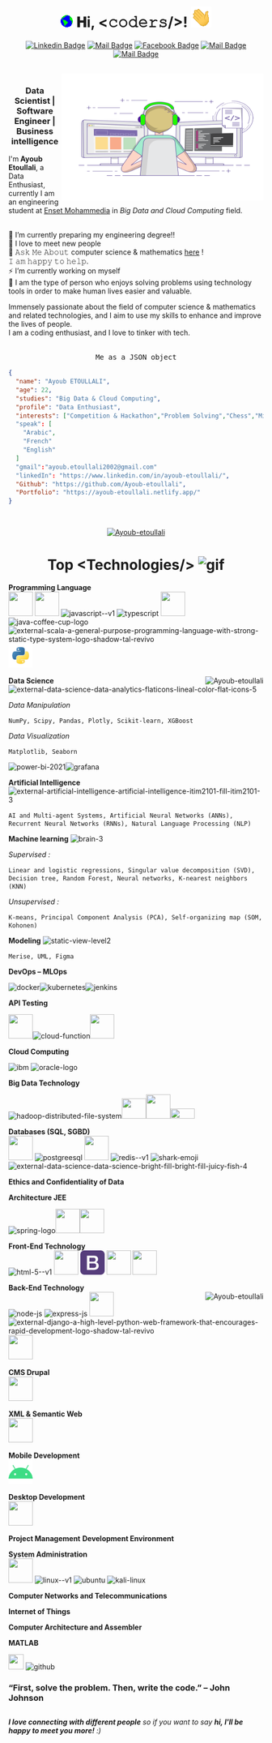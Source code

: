 <h1 align="center">
  <img src="GIF/Earth.gif" width="24px">
  𝐇i, &lt;𝚌𝚘𝚍𝚎𝚛𝚜/&gt;!
  <img src="GIF/Hi.gif" width="40px" />
</h1>

<div align='center'>
  
  [![Linkedin Badge](https://img.shields.io/badge/-ayoub.etoullali-0e76a8?style=flat&labelColor=0e76a8&logo=linkedin&logoColor=white)](https://www.linkedin.com/in/ayoub-etoullali/) [![Mail Badge](https://img.shields.io/badge/-ayoub.etoullali-C70000?style=flat&labelColor=C70000&logo=gmail&logoColor=white)](https://ayoub.etoullali2002@gmail.com)
  [![Facebook Badge](https://img.shields.io/badge/-ayoub.etoullali-001890?style=flat&labelColor=001890&logo=facebook&logoColor=white)](https://www.facebook.com/ayoub.etou) [![Mail Badge](https://img.shields.io/badge/-@ayoub.etoullali-e84393?style=flat&labelColor=e84393&logo=instagram&logoColor=white)](https://www.instagram.com/ayoub_etoullali) [![Mail Badge](https://img.shields.io/badge/-ayoub.etoullali-408CE2?style=flat&labelColor=408CE2&logo=twitter&logoColor=white)](https://twitter.com/AEtoullali)
</div> <br>

<img align="right" height="250" width="400" alt="GIF" src="GIF/code1.gif"/>

<h3 align="center"> Data Scientist | Software Engineer | Business intelligence  </h3>
  
I'm<strong> Ayoub Etoullali</strong>, a Data Enthusiast, currently I am an engineering student at <a href="https://www.enset-media.ac.ma/">Enset Mohammedia</a> in <em>Big Data and Cloud Computing</em> field. 

  <br>🔭 I’m currently preparing my engineering degree!! <br>
  👯 I love to meet new people <br>
  💬 𝙰𝚜𝚔 𝙼𝚎 𝙰𝚋𝚘𝚞𝚝 computer science & mathematics [here](https://www.linkedin.com/in/ayoub-etoullali/) ! <br>
      𝙸 𝚊𝚖 𝚑𝚊𝚙𝚙𝚢 𝚝𝚘 𝚑𝚎𝚕𝚙. <br>
  ⚡ I’m currently working on myself <br>
  👯 I am the type of person who enjoys solving problems using technology tools in order to make human lives easier and valuable.
  
  Immensely passionate about the field of computer science & mathematics and related technologies, and I aim to use my skills to enhance and improve the lives of people.<br/>
  I am a coding enthusiast, and I love to tinker with tech.
  <!-- I believe in the power of knowledge sharing and exchanging, this why I am contributing to this amazing community. -->

  <br>
    
  <div align='center'> <kbd>Me as a JSON object</kbd> </div>
  
```json
{
  "name": "Ayoub ETOULLALI",
  "age": 22,
  "studies": "Big Data & Cloud Computing",
  "profile": "Data Enthusiast",
  "interests": ["Competition & Hackathon","Problem Solving","Chess","Mind Game","Design"]
  "speak": [
    "Arabic",
    "French"
    "English"
  ]
  "gmail":"ayoub.etoullali2002@gmail.com"
  "linkedIn": "https://www.linkedin.com/in/ayoub-etoullali/",
  "Github": "https://github.com/Ayoub-etoullali",
  "Portfolio": "https://ayoub-etoullali.netlify.app/"
}
```

  <br/>
  
  <!--
  
  <img align="left" src="https://github-readme-stats.vercel.app/api/top-langs?username=Ayoub-etoullali&show_icons=true&locale=en&layout=compact&theme=vision-friendly-dark" alt="Ayoub-etoullali" /> | <img align="center" src="https://github-readme-stats.vercel.app/api?username=Ayoub-etoullali&show_icons=true&locale=en" alt="Ayoub-etoullali" /> |
  |---|---|

<img align="center" src="https://github-readme-stats.vercel.app/api?username=ayoub-etoullali" alt="Ayoub-etoullali" /> | <img align="center" src="https://github-readme-stats.vercel.app/api/top-langs/?username=ayoub-etoullali" alt="Ayoub-etoullali" /> | <img align="center" src="https://github-readme-streak-stats.herokuapp.com/?user=ayoub-etoullali" alt="ayoub-etoullali" /> |   
  |---|---|---|
  -->

  <p align="center"> 
    <a href="https://github.com/ryo-ma/github-profile-trophy">
      <img src="https://github-profile-trophy.vercel.app/?username=Ayoub-etoullali&theme=flat" alt="Ayoub-etoullali" />
    </a> 
  </p>
  
  <h1 align="center">
  Top &lt;Technologies/&gt;
  <img src="https://i.gifer.com/origin/a9/a9176696b8740c402d84b55374ea0107_w200.gif" alt="gif" height="30" width="30"/>
  </h1>

    
  **Programming Language**  
    <img height="48" width="48" src="https://cms-informatic.com/wp-content/uploads/2020/01/logo-langage-C-300x300.png">
    <img height="48" width="48" src="https://www.naveedashfaq.me/img/c++.png">
    <img width="48" height="48" src="https://img.icons8.com/color/48/javascript--v1.png" alt="javascript--v1"/>
    <img width="48" height="48" src="https://img.icons8.com/color/48/typescript.png" alt="typescript"/>
    <img height="48" width="48" src="https://upload.wikimedia.org/wikipedia/commons/thumb/2/27/PHP-logo.svg/800px-PHP-logo.svg.png">
    <img width="48" height="48" src="https://img.icons8.com/color/48/java-coffee-cup-logo.png" alt="java-coffee-cup-logo"/>
    <img width="48" height="48" src="https://img.icons8.com/external-tal-revivo-shadow-tal-revivo/24/external-scala-a-general-purpose-programming-language-with-strong-static-type-system-logo-shadow-tal-revivo.png" alt="external-scala-a-general-purpose-programming-language-with-strong-static-type-system-logo-shadow-tal-revivo"/>
    <img height="48" width="48" src="https://raw.githubusercontent.com/github/explore/80688e429a7d4ef2fca1e82350fe8e3517d3494d/topics/python/python.png">
    <!-- 
    <img height="30" width="30" src="https://raw.githubusercontent.com/github/explore/80688e429a7d4ef2fca1e82350fe8e3517d3494d/topics/jupyter-notebook/jupyter-notebook.png">
    <img height="30" width="30" src="https://smartgraphe.com/wp-content/uploads/2017/02/java_ee.jpg"> 
     -->
    
  <img align='right' src="https://github-readme-stats.vercel.app/api/top-langs/?username=Ayoub-etoullali&layout=compact&theme=vision-friendly-dark" alt="Ayoub-etoullali" />

  **Data Science** <img width="30" height="30" src="https://img.icons8.com/external-flaticons-lineal-color-flat-icons/64/external-data-science-data-analytics-flaticons-lineal-color-flat-icons-5.png" alt="external-data-science-data-analytics-flaticons-lineal-color-flat-icons-5"/>
  
  *Data Manipulation*
    
    NumPy, Scipy, Pandas, Plotly, Scikit-learn, XGBoost
    
  *Data Visualization* 
    
    Matplotlib, Seaborn
    
  <img width="48" height="48" src="https://img.icons8.com/fluency/48/power-bi-2021.png" alt="power-bi-2021"/><img width="48" height="48" src="https://img.icons8.com/fluency/48/grafana.png" alt="grafana"/>
  
  **Artificial Intelligence** <img width="30" height="30" src="https://img.icons8.com/external-itim2101-fill-itim2101/64/228BE6/external-artificial-intelligence-artificial-intelligence-itim2101-fill-itim2101-3.png" alt="external-artificial-intelligence-artificial-intelligence-itim2101-fill-itim2101-3"/>
    
    AI and Multi-agent Systems, Artificial Neural Networks (ANNs), Recurrent Neural Networks (RNNs), Natural Language Processing (NLP)
  
  **Machine learning** <img width="30" height="30" src="https://img.icons8.com/cotton/64/brain-3.png" alt="brain-3"/>
  
  *Supervised :*
                      
    Linear and logistic regressions, Singular value decomposition (SVD), Decision tree, Random Forest, Neural networks, K-nearest neighbors (KNN)
  
  *Unsupervised :* 
  
    K-means, Principal Component Analysis (PCA), Self-organizing map (SOM, Kohonen)
  
  **Modeling** <img width="30" height="30" src="https://img.icons8.com/stickers/100/static-view-level2.png" alt="static-view-level2"/>

    Merise, UML, Figma

  **DevOps – MLOps**
  
  <img width="48" height="48" src="https://img.icons8.com/color/48/docker.png" alt="docker"/><img width="48" height="48" src="https://img.icons8.com/color/48/kubernetes.png" alt="kubernetes"/><img width="48" height="48" src="https://img.icons8.com/color/48/jenkins.png" alt="jenkins"/>
  
  **API Testing**
  
  <img width="48" height="48" src="https://www.svgrepo.com/show/354202/postman-icon.svg"/><img width="48" height="48" src="https://img.icons8.com/color/48/000000/cloud-function.png" alt="cloud-function"/><img width="48" height="48" src="https://cdn.worldvectorlogo.com/logos/fastapi.svg"/>
  
  **Cloud Computing**
    
  <img width="48" height="48" src="https://img.icons8.com/color/48/ibm.png" alt="ibm"/>  <img width="60" height="60" src="https://img.icons8.com/color/48/oracle-logo.png" alt="oracle-logo"/>
  
  **Big Data Technology**
    
  <img width="48" height="48" src="https://img.icons8.com/color/48/hadoop-distributed-file-system.png" alt="hadoop-distributed-file-system"/><img width="48" height="40" src="https://cdn.icon-icons.com/icons2/2699/PNG/512/apache_nifi_logo_icon_168614.png"/><img width="48" height="48" src="https://lh3.googleusercontent.com/P-RLru4O6beYhy-pzomD5Ujry9oCSNhdMNGyDV09SENhFKTGqBns8M0UJaM1tklpWzQm1KlTgmIFjVYaZCLoMA"/><img width="48" height="20" src="https://miro.medium.com/v2/resize:fit:603/0*IMPTG6_iKbQVPVA5.png"/>
 
  **Databases (SQL, SGBD)**  
    <img height="48" width="48" src="https://kinsta.com/wp-content/uploads/2019/04/mysql-logo-1.svg">
    <img width="48" height="48" src="https://img.icons8.com/color/48/postgreesql.png" alt="postgreesql"/>
    <img height="48" width="48" src="https://res.cloudinary.com/crunchbase-production/image/upload/c_lpad,f_auto,q_auto:eco,dpr_1/erkxwhl1gd48xfhe2yld">
    <img width="48" height="48" src="https://img.icons8.com/color/48/redis--v1.png" alt="redis--v1"/>
    <img width="48" height="48" src="https://img.icons8.com/emoji/48/shark-emoji.png" alt="shark-emoji"/>
    <img width="48" height="48" src="https://img.icons8.com/external-bright-fill-juicy-fish/42/external-data-science-data-science-bright-fill-bright-fill-juicy-fish-4.png" alt="external-data-science-data-science-bright-fill-bright-fill-juicy-fish-4"/>

  **Ethics and Confidentiality of Data**

  **Architecture JEE**
    
  <img width="48" height="48" src="https://img.icons8.com/color/48/spring-logo.png" alt="spring-logo"/><img width="48" height="48" src="https://miro.medium.com/v2/resize:fit:933/1*nOj3vVVLRDoBeyshUt2dlw.png"/><img width="48" height="48" src="https://www.svgrepo.com/show/448216/consul.svg"/>
  
  **Front-End Technology**   
    <img width="48" height="48" src="https://img.icons8.com/color/48/html-5--v1.png" alt="html-5--v1"/>
    <img height="48" width="48" src="https://grafikart.fr/uploads/icons/css.svg">
    <img height="48" width="48" src="https://raw.githubusercontent.com/github/explore/80688e429a7d4ef2fca1e82350fe8e3517d3494d/topics/bootstrap/bootstrap.png">
    <img height="48" width="48" src="https://avatars.githubusercontent.com/u/70142?s=280&v=4">
    <img width="48" height="48" src="https://static-00.iconduck.com/assets.00/file-type-angular-icon-1907x2048-tobdkjt1.png"/>
    
  **Back-End Technology**  
    <img align='right' src="https://github-readme-stats.vercel.app/api?username=Ayoub-etoullali&show_icons=true&locale=en&layout=compact&theme=vision-friendly-dark" alt="Ayoub-etoullali" />
    <img width="48" height="48" src="https://img.icons8.com/fluency/48/node-js.png" alt="node-js"/>
    <img width="48" height="48" src="https://img.icons8.com/office/40/express-js.png" alt="express-js"/>
    <img height="48" width="48" src="https://avatars.githubusercontent.com/u/17219288?s=280&v=4">
    <img width="48" height="48" src="https://img.icons8.com/external-tal-revivo-shadow-tal-revivo/24/external-django-a-high-level-python-web-framework-that-encourages-rapid-development-logo-shadow-tal-revivo.png" alt="external-django-a-high-level-python-web-framework-that-encourages-rapid-development-logo-shadow-tal-revivo"/>
    <img height="48" width="48" src="https://upload.wikimedia.org/wikipedia/commons/0/05/Apache_kafka.svg">

   **CMS Drupal**  
    <img height="48" width="48" src="https://drupalize.me/sites/default/files/page_images/wordmark2_blue_rgb.png">
    
  **XML & Semantic Web**  
    <img height="48" width="48" src="https://www.ggctools.com/assets/image/img/xml1.png">
  
  **Mobile Development**  
    <img height="48" width="48" src="https://raw.githubusercontent.com/github/explore/80688e429a7d4ef2fca1e82350fe8e3517d3494d/topics/android/android.png">

  **Desktop Development**  
    <img height="48" width="48" src="https://i0.wp.com/gluonhq.com/wp-content/uploads/2015/09/javafx_logo1.jpg?fit=404%2C375&ssl=1">

  **Project Management**
  **Development Environment**
  
  **System Administration**  
    <img height="48" width="48" src="https://upload.wikimedia.org/wikipedia/commons/thumb/5/5f/Windows_logo_-_2012.svg/1024px-Windows_logo_-_2012.svg.png">
  <img width="48" height="48" src="https://img.icons8.com/color/48/linux--v1.png" alt="linux--v1"/>
  <img width="48" height="48" src="https://img.icons8.com/color/48/ubuntu.png" alt="ubuntu"/>
  <img width="48" height="48" src="https://img.icons8.com/plasticine/100/kali-linux.png" alt="kali-linux"/>
  <br>

  **Computer Networks and Telecommunications**
  
  **Internet of Things**
  
  **Computer Architecture and Assembler**
  
  **MATLAB**

<img height="30" width="30" src="https://upload.wikimedia.org/wikipedia/commons/thumb/3/3f/Git_icon.svg/1024px-Git_icon.svg.png">
<img width="30" height="30" src="https://img.icons8.com/bubbles/50/github.png" alt="github"/>
  
  <br>

### “First, solve the problem. Then, write the code.” – John Johnson

##
  <em><b>I love connecting with different people</b> so if you want to say <b>hi, I'll be happy to meet you more!</b> :)</em>
